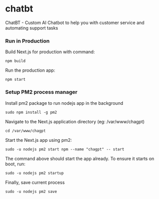 # chatbt
ChatBT - Custom AI Chatbot to help you with customer service and automating support tasks

### Run in Production
Build Next.js for production with command:
```
npm build
```
Run the production app:
```
npm start
```

### Setup PM2 process manager
Install pm2 package to run nodejs app in the background
```
sudo npm install -g pm2
```
Navigate to the Next.js application directory (eg: /var/www/chagpt)
```
cd /var/www/chagpt
```
Start the Next.js app using pm2:
```
sudo -u nodejs pm2 start npm --name "chagpt" -- start
```
The command above should start the app already. To ensure it starts on boot, run:
```
sudo -u nodejs pm2 startup
```
Finally, save current process
```
sudo -u nodejs pm2 save
```